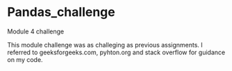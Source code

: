 # Pandas_challenge
Module 4 challenge

This module challenge was as challeging as previous assignments. I referred to geeksforgeeks.com, pyhton.org and stack overflow for guidance on my code.
